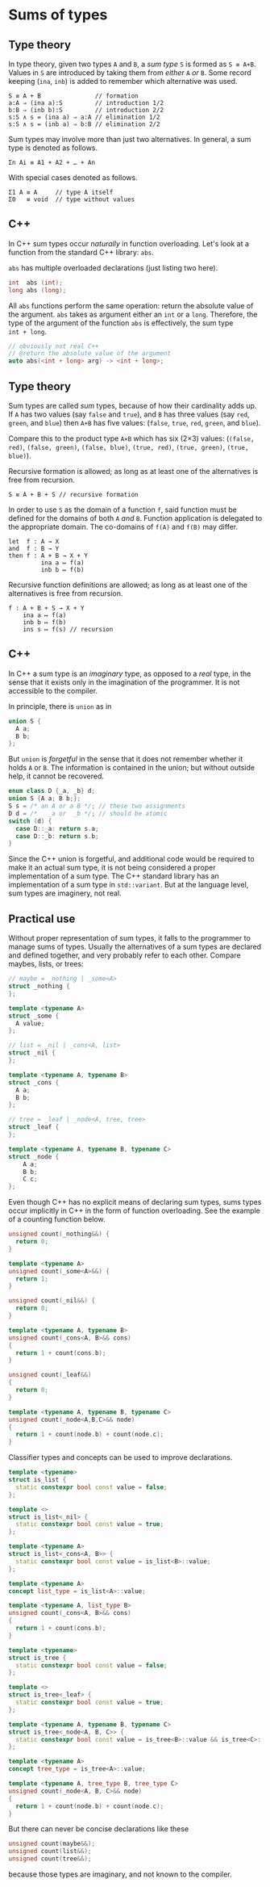 # Sums of types

## Type theory

In type theory, given two types `A` and `B`, a _sum type_ `S` is
formed as `S ≡ A+B`.  Values in `S` are introduced by taking them from
_either_ `A` _or_ `B`. Some record keeping (`ina`, `inb`) is added to
remember which alternative was used.

```
S ≡ A + B               // formation
a:A ⇒ (ina a):S         // introduction 1/2
b:B ⇒ (inb b):S         // introduction 2/2
s:S ∧ s = (ina a) ⇒ a:A // elimination 1/2
s:S ∧ s = (inb a) ⇒ b:B // elimination 2/2
```

Sum types may involve more than just two alternatives. In general, a
sum type is denoted as follows.

```
Σn Ai ≡ A1 + A2 + … + An
```

With special cases denoted as follows.

```
Σ1 A ≡ A     // type A itself
Σ0   ≡ void  // type without values
```

## C++

In C++ sum types occur _naturally_ in function overloading. Let's look
at a function from the standard C++ library: `abs`.

`abs` has multiple overloaded declarations (just listing two here).

```c++
int  abs (int);
long abs (long);
```

All `abs` functions perform the same operation: return the absolute
value of the argument. `abs` takes as argument either an `int` or a
`long`. Therefore, the type of the argument of the function `abs` is
effectively, the sum type `int + long`.

```c++
// obviously not real C++
// @return the absolute value of the argument
auto abs(<int + long> arg) -> <int + long>;
```

## Type theory

Sum types are called _sum_ types, because of how their cardinality
adds up. If `A` has two values (say `false` and `true`), and `B` has three values
(say `red`, `green`, and `blue`) then `A+B` has five values: (`false`,
`true`, `red`, `green`, and `blue`).

Compare this to the product type `A×B` which has six (2×3) values:
(`(false, red)`, `(false, green)`, `(false, blue)`, `(true, red)`,
`(true, green)`, `(true, blue)`).

Recursive formation is allowed; as long as at least one of the
alternatives is free from recursion.

```
S ≡ A + B + S // recursive formation
```

In order to use `S` as the domain of a function `f`, said function
must be defined for the domains of both `A` _and_ `B`. Function
application is delegated to the appropriate domain. The co-domains of
`f(A)` and `f(B)` may differ.

```
let  f : A → X
and  f : B → Y
then f : A + B → X + Y
         ina a ↦ f(a)
         inb b ↦ f(b)
```

Recursive function definitions are allowed; as long as at least
one of the alternatives is free from recursion.

```
f : A + B + S → X + Y
    ina a ↦ f(a)
    inb b ↦ f(b)
    ins s ↦ f(s) // recursion
```

## C++

In C++ a sum type is an _imaginary_ type, as opposed to a _real_ type,
in the sense that it exists only in the imagination of the programmer.
It is not accessible to the compiler.

In principle, there is `union` as in

```c++
union S {
  A a;
  B b;
};
```

But `union` is _forgetful_ in the sense that it does not remember whether
it holds `A` or `B`. The information is contained in the union; but
without outside help, it cannot be recovered.

```c++
enum class D {_a, _b} d;
union S {A a; B b;};
S s = /* an A or a B */; // these two assignments
D d = /*   _a or  _b */; // should be atomic
switch (d) {
  case D::_a: return s.a;
  case D::_b: return s.b;
}
```

Since the C++ union is forgetful, and additional code would be
required to make it an actual sum type, it is not being considered a
proper implementation of a sum type. The C++ standard library has an
implementation of a sum type in `std::variant`.  But at the language
level, sum types are imaginery, not real.

## Practical use

Without proper representation of sum types, it falls to the programmer
to manage sums of types. Usually the alternatives of a sum types are
declared and defined together, and very probably refer to each
other. Compare maybes, lists, or trees:

```c++
// maybe = _nothing | _some<A>
struct _nothing {
};

template <typename A>
struct _some {
  A value;
};
```

```c++
// list = _nil | _cons<A, list>
struct _nil {
};

template <typename A, typename B>
struct _cons {
  A a;
  B b;
};
```

```c++
// tree = _leaf | _node<A, tree, tree>
struct _leaf {
};

template <typename A, typename B, typename C>
struct _node {
    A a;
    B b;
    C c;
};
```

Even though C++ has no explicit means of declaring sum types, sums
types occur implicitly in C++ in the form of function overloading. See
the example of a counting function below.

```c++
unsigned count(_nothing&&) {
  return 0;
}

template <typename A>
unsigned count(_some<A>&&) {
  return 1;
}
```

```c++
unsigned count(_nil&&) {
  return 0;
}

template <typename A, typename B>
unsigned count(_cons<A, B>&& cons)
{
  return 1 + count(cons.b);
}
```

```c++
unsigned count(_leaf&&)
{
  return 0;
}

template <typename A, typename B, typename C>
unsigned count(_node<A,B,C>&& node)
{
  return 1 + count(node.b) + count(node.c);
}
```

Classifier types and concepts can be used to improve declarations.

```c++
template <typename>
struct is_list {
  static constexpr bool const value = false;
};

template <>
struct is_list<_nil> {
  static constexpr bool const value = true;
};

template <typename A>
struct is_list<_cons<A, B>> {
  static constexpr bool const value = is_list<B>::value;
};

template <typename A>
concept list_type = is_list<A>::value;

template <typename A, list_type B>
unsigned count(_cons<A, B>&& cons)
{
  return 1 + count(cons.b);
}
```

```c++
template <typename>
struct is_tree {
  static constexpr bool const value = false;
};

template <>
struct is_tree<_leaf> {
  static constexpr bool const value = true;
};

template <typename A, typename B, typename C>
struct is_tree<_node<A, B, C>> {
  static constexpr bool const value = is_tree<B>::value && is_tree<C>::value;
};

template <typename A>
concept tree_type = is_tree<A>::value;

template <typename A, tree_type B, tree_type C>
unsigned count(_node<A, B, C>&& node)
{
  return 1 + count(node.b) + count(node.c);
}
```

But there can never be concise declarations like these

```c++
unsigned count(maybe&&);
unsigned count(list&&);
unsigned count(tree&&);
```

because those types are imaginary, and not known to the compiler.
